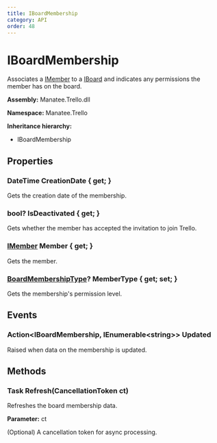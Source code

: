 ```yaml
---
title: IBoardMembership
category: API
order: 48
---
```


# IBoardMembership

Associates a [IMember](IMember#imember) to a [IBoard](IBoard#iboard) and indicates any permissions the member has on the board.

**Assembly:** Manatee.Trello.dll

**Namespace:** Manatee.Trello

**Inheritance hierarchy:**

- IBoardMembership

## Properties

### DateTime CreationDate { get; }

Gets the creation date of the membership.

### bool? IsDeactivated { get; }

Gets whether the member has accepted the invitation to join Trello.

### [IMember](IMember#imember) Member { get; }

Gets the member.

### [BoardMembershipType](BoardMembershipType#boardmembershiptype)? MemberType { get; set; }

Gets the membership&#39;s permission level.

## Events

### Action&lt;IBoardMembership, IEnumerable&lt;string&gt;&gt; Updated

Raised when data on the membership is updated.

## Methods

### Task Refresh(CancellationToken ct)

Refreshes the board membership data.

**Parameter:** ct

(Optional) A cancellation token for async processing.

